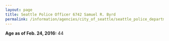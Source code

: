 ```yaml
---
layout: page
title: Seattle Police Officer 6742 Samuel R. Byrd
permalink: /information/agencies/city_of_seattle/seattle_police_department/copbook/6742/
---
```


**Age as of Feb. 24, 2016:** 44
